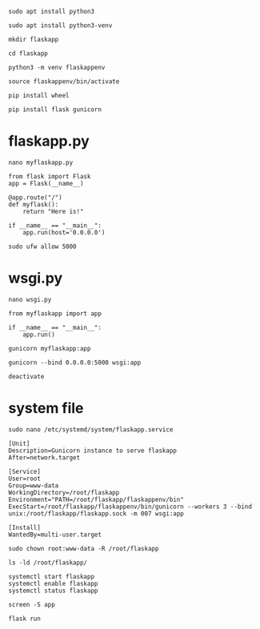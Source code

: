 ```
sudo apt install python3
```
```
sudo apt install python3-venv
```
```
mkdir flaskapp
```
```
cd flaskapp
```
```
python3 -m venv flaskappenv
```
```
source flaskappenv/bin/activate
```
```
pip install wheel
```
```
pip install flask gunicorn
```

# flaskapp.py

```
nano myflaskapp.py
```
```
from flask import Flask
app = Flask(__name__)

@app.route("/")
def myflask():
    return "Here is!"

if __name__ == "__main__":
    app.run(host='0.0.0.0')
```

```
sudo ufw allow 5000 
```

# wsgi.py
```
nano wsgi.py
```
```
from myflaskapp import app

if __name__ == "__main__":
    app.run()
```

```
gunicorn myflaskapp:app 
```
```
gunicorn --bind 0.0.0.0:5000 wsgi:app
```
```
deactivate
```

# system file
```
sudo nano /etc/systemd/system/flaskapp.service
```
```
[Unit]
Description=Gunicorn instance to serve flaskapp
After=network.target

[Service]
User=root
Group=www-data
WorkingDirectory=/root/flaskapp
Environment="PATH=/root/flaskapp/flaskappenv/bin"
ExecStart=/root/flaskapp/flaskappenv/bin/gunicorn --workers 3 --bind unix:/root/flaskapp/flaskapp.sock -m 007 wsgi:app

[Install]
WantedBy=multi-user.target
```
```
sudo chown root:www-data -R /root/flaskapp
```
```
ls -ld /root/flaskapp/
```
```
systemctl start flaskapp
systemctl enable flaskapp 
systemctl status flaskapp 
```
```
screen -S app
```
```
flask run
```
